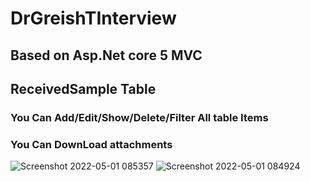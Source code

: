 # DrGreishTInterview
## Based on Asp.Net core 5 MVC
## ReceivedSample Table
### You Can Add/Edit/Show/Delete/Filter All table Items
### You Can DownLoad attachments
![Screenshot 2022-05-01 085357](https://user-images.githubusercontent.com/53373770/166135628-b326397d-d4ab-461c-ad46-ac19ede59fdb.png)
![Screenshot 2022-05-01 084924](https://user-images.githubusercontent.com/53373770/166135642-b4133297-b4e7-421f-ad44-190c41efd254.png)
